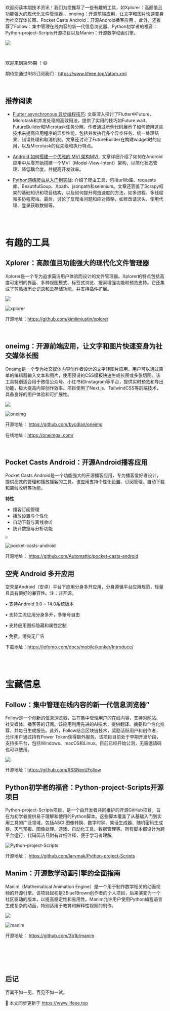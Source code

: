 欢迎阅读本期技术资讯！我们为您推荐了一些有趣的工具，如Xplorer：高颜值且功能强大的现代化文件管理器 、oneimg：开源前端应用，让文字和图片快速变身为社交媒体长图、Pocket Casts Android：开源Android播客应用 。此外，还推荐了Follow：集中管理在线内容的新一代信息浏览器、Python初学者的福音：Python-project-Scripts开源项目以及Manim：开源数学动画引擎。

 ![](https://lifeee-picture-bed.oss-cn-hangzhou.aliyuncs.com/img/photo_2024-10-22_23-50-30.jpg)

<!-- more -->



<br />

欢迎来到第65期 ！😄

期待您通过RSS订阅我们：https://www.lifeee.top//atom.xml

<br />



## 推荐阅读

- [Flutter asynchronous 异步编程技巧](https://mp.weixin.qq.com/s/a1c0LWJzrfvKhKs_x23Y9w): 文章深入探讨了Flutter中Future、Microtask和并发处理的高效用法，提供了实用的技巧如Future.wait、FutureBuilder和Microtask任务分解。作者通过示例代码展示了如何使用这些技术来提高应用程序的异步性能，包括并发执行多个异步任务、统一处理结果、错误处理和取消机制。文章还讨论了FutureBuilder在构建widget时的应用，以及Microtask的优先级和执行特点。

- [Android 如何搭建一个优雅的 MVI 架构MVI ](https://juejin.cn/post/7403553327019556891) : 文章详细介绍了如何在Android应用中从零开始搭建一个MVI（Model-View-Intent）架构，以简化状态管理、降低耦合度，并提高开发效率。

- [Python网络爬虫从入门到实战](https://juejin.cn/post/7309801215440060457): 介绍了爬虫工具，包括urllib库、requests库、BeautifulSoup、Xpath、jsonpath和selenium。文章还涵盖了Scrapy框架的基础知识和项目结构，以及如何提升爬虫速度的方法，如多进程、多线程和多协程爬虫。最后，讨论了反爬虫问题和应对策略，如修改请求头、使用代理、登录获取数据等。

  

   


<br />

<br />

# 有趣的工具



## Xplorer：高颜值且功能强大的现代化文件管理器

Xplorer是一个专为追求简洁用户体验而设计的文件管理器。Xplorer的特点包括高度可定制的界面、多种视图模式、标签式浏览、搜索增强功能和预览支持。它还集成了剪贴板历史记录和云存储功能，并支持插件扩展。 

![](https://github.com/kimlimjustin/xplorer/raw/master/docs/static/img/docs/themed-xplorer.webp)

 ![xplorer](https://socialify.git.ci/kimlimjustin/xplorer/image?description=1&forks=1&issues=1&language=1&name=1&owner=1&pulls=1&stargazers=1&theme=Light)

开源地址：https://github.com/kimlimjustin/xplorer

<br />



## oneimg：开源前端应用，让文字和图片快速变身为社交媒体长图

Oneimg是一个专为社交媒体内容创作者设计的文字转图片应用，用户可以通过简单的编辑器输入文本和图片，使用预设的CSS模板快速生成长图或多张切图。该工具特别适合用于微信公众号、小红书和Instagram等平台，提供实时预览和导出功能，极大提高内容创作效率。项目使用了Next.js、TailwindCSS等前端技术，具备良好的用户体验和可扩展性。

![](https://lifeee-picture-bed.oss-cn-hangzhou.aliyuncs.com/img/image-20241022233609860.png)



![oneimg](https://socialify.git.ci/byodian/oneimg/image?description=1&font=KoHo&forks=1&issues=1&language=1&name=1&owner=1&pulls=1&stargazers=1&theme=Light)

开源地址：  https://github.com/byodian/oneimg

在线地址：https://oneimgai.com/



<br />

## Pocket Casts Android：开源Android播客应用



 Pocket Casts Android是一个功能强大的开源播客应用，专为播客爱好者设计，提供高效的管理和播放播客的工具。该应用支持个性化设置、订阅管理、自动下载和离线收听等功能。

**特性**

- 播客订阅管理
- 播放设置与个性化
- 自动下载与离线收听
- 统计数据与分析功能

<img src="https://lifeee-picture-bed.oss-cn-hangzhou.aliyuncs.com/img/image-20241022235100681.png" style="zoom: 50%;" />

![pocket-casts-android](https://socialify.git.ci/Automattic/pocket-casts-android/image?description=1&forks=1&issues=1&language=1&name=1&owner=1&pulls=1&stargazers=1&theme=Light)

开源地址： https://github.com/Automattic/pocket-casts-android





## 空壳 Android 多开应用

空壳是Android（安卓）平台下应用分身多开应用，分身遵循平台应用规范，轻量且具有很好的兼容性。注：非开源。

▪ 支持Android 9.0 ~ 14.0系统版本

▪ 支持主流应用分身多开，多账号自由

▪ 支持应用图标隐藏和属性定制

▪ 免费，清爽无广告



下载地址：https://iofomo.com/docs/mobile/konker/Introduce/

<br />





 

<br />



# 宝藏信息



## Follow：集中管理在线内容的新一代信息浏览器”

Follow是一个创新的信息浏览器，旨在集中管理用户的在线内容，支持对网站、社交媒体、播客等的订阅。该应用利用先进的AI技术，提供翻译、摘要和个性化推荐，并每日生成报告。此外，Follow结合区块链技术，奖励活跃用户和创作者，允许用户通过持有Power Token获得额外服务。该项目目前处于早期开发阶段，支持多平台，包括Windows、macOS和Linux。目前已经开始公测，无需邀请码也可以使用。



![](https://lifeee-picture-bed.oss-cn-hangzhou.aliyuncs.com/img/image-20241025224806390.png)

开源地址：https://github.com/RSSNext/Follow





##  Python初学者的福音：Python-project-Scripts开源项目

Python-project-Scripts项目，是一个由开发者共同维护的开源GitHub项目，旨在为初学者提供易于理解和使用的Python脚本。这些脚本覆盖了从基础入门到实用工具的广泛领域，包括ASCII图像转换、数字时钟、笑话生成器、随机密码生成器、天气预报、图像处理、游戏、自动化工具、数据管理等。所有脚本都设计为跨平台运行，代码简洁且附有详细注释，便于学习者理解

![Python-project-Scripts](https://socialify.git.ci/larymak/Python-project-Scripts/image?description=1&forks=1&issues=1&language=1&name=1&owner=1&pulls=1&stargazers=1&theme=Light)



开源地址： https://github.com/larymak/Python-project-Scripts



## Manim：开源数学动画引擎的全面指南

Manim（Mathematical Animation Engine）是一个用于制作数学相关的动画视频的开源引擎。该项目起初是3Blue1Brown创作者的个人项目，后来演变为一个社区驱动的版本，以提高稳定性和易用性。Manim允许用户使用Python编程语言生成复杂的动画，特别适用于教育和解释性视频的制作。

![](https://raw.githubusercontent.com/3b1b/manim/master/logo/cropped.png)

![manim](https://socialify.git.ci/3b1b/manim/image?description=1&font=Raleway&forks=1&issues=1&language=1&name=1&owner=1&pattern=Floating%20Cogs&pulls=1&stargazers=1&theme=Light)

开源地址： https://github.com/3b1b/manim

<br />





<br />

<br />

<br />

## 后记

百闻不如一见，百见不如一试。

🎉 本文同步更新于  https://www.lifeee.top



